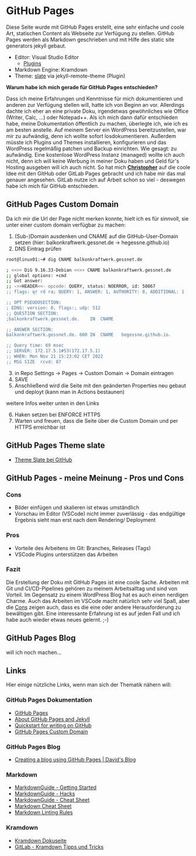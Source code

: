 # GitHub Pages

Diese Seite wurde mit GitHub Pages erstellt, eine sehr einfache und coole Art, statischen Content als Webseite zur Verfügung zu stellen.
GitHub Pages werden als Markdown geschrieben und mit Hilfe des static site generators jekyll gebaut.

* Editor: Visual Studio Editor
  * [Plugins](vs-code-plugins.md)
* Markdown Engine: Kramdown
* Theme: [slate](#github-pages-theme-slate) via jekyll-remote-theme (Plugin)

**Warum habe ich mich gerade für GitHub Pages entschieden?**

Dass ich meine Erfahrungen und Kenntnisse für mich dokumentieren und anderen zur Verfügung stellen will, hatte ich von Beginn an vor. Allerdings dachte ich eher an eine private Doku, irgendetwas gewöhnliches wie Office (Writer, Calc, ...) oder Notepad++.
Als ich mich dann dafür entschieden habe, meine Dokumentation öffentlich zu machen, überlegte ich, wie ich es am besten anstelle. Auf meinem Server ein WordPress bereitzustellen, war mir zu aufwändig, denn ich wollte sofort losdokumentieren. Außerdem müsste ich Plugins und Themes installieren, konfigurieren und das WordPress regelmäßig patchen und Backup einrichten. Wie gesagt: zu aufwändig. Eine kostenlose WordPress Instanz (managed) wollte ich auch nicht, denn ich will keine Werbung in meiner Doku haben und Geld für's Hosting ausgeben will ich auch nicht. So hat mich **[Christopher](https://github.com/beechesII)** auf die coole Idee mit den GitHub oder GitLab Pages gebracht und ich habe mir das mal genauer angesehen. GitLab nutze ich auf Arbeit schon so viel - deswegen habe ich mich für GitHub entschieden.

## GitHub Pages Custom Domain

Da ich mir die Url der Page nicht merken konnte, hielt ich es für sinnvoll, sie unter einer custom domain verfügbar zu machen:

1. (Sub-)Domain ausdenken und CNAME auf die GitHub-User-Domain setzen (hier: balkonkraftwerk.gessnet.de -> hegessne.github.io)
2. DNS Eintrag prüfen

```bash
root@linux01:~# dig CNAME balkonkraftwerk.gessnet.de

; <<>> DiG 9.16.33-Debian <<>> CNAME balkonkraftwerk.gessnet.de
;; global options: +cmd
;; Got answer:
;; ->>HEADER<<- opcode: QUERY, status: NOERROR, id: 50867
;; flags: qr rd ra; QUERY: 1, ANSWER: 1, AUTHORITY: 0, ADDITIONAL: 1

;; OPT PSEUDOSECTION:
; EDNS: version: 0, flags:; udp: 512
;; QUESTION SECTION:
;balkonkraftwerk.gessnet.de.	IN	CNAME

;; ANSWER SECTION:
balkonkraftwerk.gessnet.de. 600	IN	CNAME	hegessne.github.io.

;; Query time: 69 msec
;; SERVER: 172.17.5.1#53(172.17.5.1)
;; WHEN: Mon Nov 21 15:23:02 CET 2022
;; MSG SIZE  rcvd: 87
```

3. in Repo Settings -> Pages -> Custom Domain -> Domain eintragen
4. SAVE
5. Anschließend wird die Seite mit den geänderten Properties neu gebaut und deployt (kann man in Actions bestaunen)

weitere Infos weiter unten in den Links

6. Haken setzen bei ENFORCE HTTPS
7. Warten und freuen, dass die Seite über die Custom Domain und per HTTPS erreichbar ist

## GitHub Pages Theme slate

* [Theme Slate bei GitHub](https://github.com/pages-themes/slate)

## GitHub Pages - meine Meinung - Pros und Cons

### Cons

* Bilder einfügen und skalieren ist etwas umständlich
* Vorschau im Editor (VSCode) nicht immer zuverlässig - das endgültige Ergebnis sieht man erst nach dem Rendering/ Deployment

### Pros

* Vorteile des Arbeitens im Git: Branches, Releases (Tags)
* VSCode Plugins unterstützen das Arbeiten

### Fazit

Die Erstellung der Doku mit GitHub Pages ist eine coole Sache. Arbeiten mit Git und CI/CD-Pipelines gehören zu meinem Arbeitsalltag und sind von Vorteil. Im Gegensatz zu einem WordPress Blog hat es auch einen nerdigen Charme. Auch das Arbeiten im VSCode macht natürlich sehr viel Spaß, aber die [Cons](#cons) zeigen auch, dass es die eine oder andere Herausforderung zu bewältigen gibt. Eine interessante Erfahrung ist es auf jeden Fall und ich habe auch wieder etwas neues gelernt. ;-)

## GitHub Pages Blog

will ich noch machen...

## Links

Hier einige nützliche Links, wenn man sich der Thematik nähern will:

### GitHub Pages Dokumentation

* [GitHub Pages](https://docs.github.com/en/pages)
* [About GitHub Pages and Jekyll](https://docs.github.com/en/pages/setting-up-a-github-pages-site-with-jekyll/about-github-pages-and-jekyll)
* [Quickstart for writing on GitHub](https://docs.github.com/en/get-started/writing-on-github/getting-started-with-writing-and-formatting-on-github/quickstart-for-writing-on-github)
* [GitHub Pages Custom Domain](https://docs.github.com/en/pages/configuring-a-custom-domain-for-your-github-pages-site/managing-a-custom-domain-for-your-github-pages-site)

### GitHub Pages Blog

* [Creating a blog using GitHub Pages | David's Blog](https://dfederm.com/creating-a-blog-using-github-pages/)

### Markdown

* [MarkdownGuide - Getting Started](https://www.markdownguide.org/getting-started/)
* [MarkdownGuide - Hacks](https://www.markdownguide.org/hacks/)
* [MarkdownGuide - Cheat Sheet](https://www.markdownguide.org/cheat-sheet)
* [Markdown Cheat Sheet](https://www.freecodecamp.org/news/markdown-cheat-sheet/)
* [Markdown Linting Rules](https://github.com/DavidAnson/markdownlint/blob/main/doc/Rules.md)

### Kramdown

* [Kramdown Dokuseite](https://kramdown.gettalong.org/)
* [GitLab - Kramdown Tipps und Tricks](https://about.gitlab.com/blog/2016/07/19/markdown-kramdown-tips-and-tricks/)
